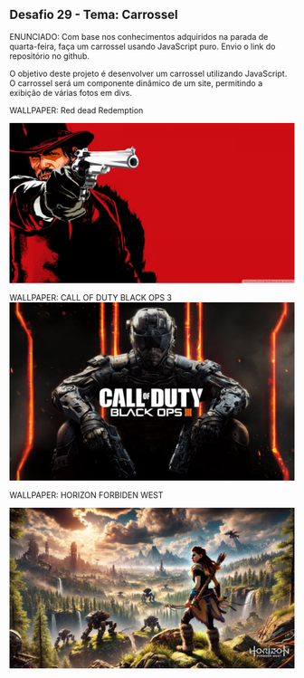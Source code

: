 ## Desafio 29 - Tema: Carrossel

<p align="justify">

ENUNCIADO: Com base nos conhecimentos adquiridos na parada de quarta-feira, faça um carrossel usando JavaScript puro. 
Envio o link do repositório no github.

O objetivo deste projeto é desenvolver um carrossel utilizando JavaScript. O carrossel será um componente dinâmico de um site, permitindo a exibição de várias fotos em divs.

WALLPAPER: Red dead Redemption 

 ![Reddead1.jpg.png](https://github.com/PedroYokada/desafio29kick/blob/main/imagens/Reddead1.jpg)

WALLPAPER: CALL OF DUTY BLACK OPS 3
  ![blackops3.jpg.png](https://github.com/PedroYokada/desafio29kick/blob/main/imagens/blackops3.jpg)

  WALLPAPER: HORIZON FORBIDEN WEST

  ![horizon.png](https://github.com/PedroYokada/desafio29kick/blob/main/imagens/horizon.jpg)


</p>
